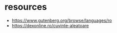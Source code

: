 # resources
- https://www.gutenberg.org/browse/languages/ro
- https://dexonline.ro/cuvinte-aleatoare
